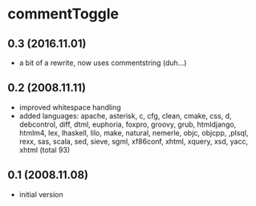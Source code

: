 commentToggle
=============

## 0.3 (2016.11.01)
- a bit of a rewrite, now uses commentstring (duh…)

## 0.2 (2008.11.11)
- improved whitespace handling
- added languages: apache, asterisk, c, cfg, clean, cmake, css, d, debcontrol, diff, dtml, euphoria, foxpro, groovy, grub, htmldjango, htmlm4, lex, lhaskell, lilo, make, natural, nemerle, objc, objcpp, ,plsql, rexx, sas, scala, sed, sieve, sgml, xf86conf, xhtml, xquery, xsd, yacc, xhtml (total 93)

## 0.1 (2008.11.08)
- initial version
